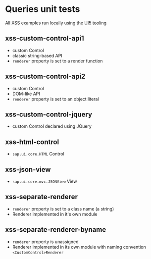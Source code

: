# Queries unit tests

All XSS examples run locally using the [UI5 tooling](https://sap.github.io/ui5-tooling/stable/)

## xss-custom-control-api1
- custom Control
- classic string-based API
- `renderer` property is set to a render function

## xss-custom-control-api2
- custom Control
- DOM-like API
- `renderer` property is set to an object literal 

## xss-custom-control-jquery
- custom Control declared using JQuery

## xss-html-control
- `sap.ui.core.HTML` Control

## xss-json-view
- `sap.ui.core.mvc.JSONView` View

## xss-separate-renderer
- `renderer` property is set to a class name (a string)
- Renderer implemented in it's own module

## xss-separate-renderer-byname
- `renderer` property is unassigned
- Renderer implemented in its own module with naming convention `<CustomControl>Renderer`
